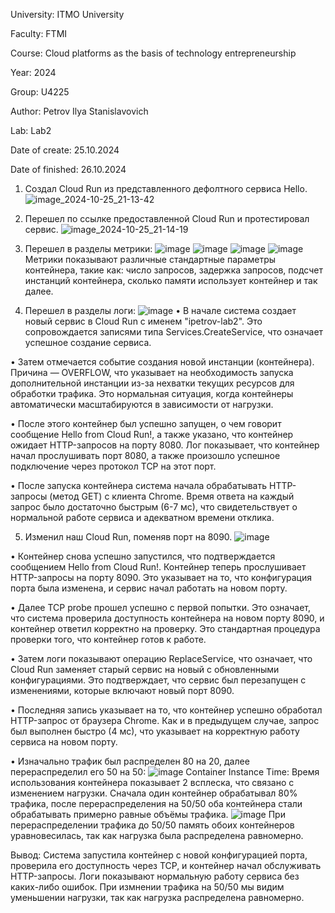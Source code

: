 University: ITMO University

Faculty: FTMI

Course: Cloud platforms as the basis of technology entrepreneurship

Year: 2024

Group: U4225

Author: Petrov Ilya Stanislavovich

Lab: Lab2

Date of create: 25.10.2024

Date of finished: 26.10.2024

1.	Создал Cloud Run из представленного дефолтного сервиса Hello. 
![image_2024-10-25_21-13-42](https://github.com/user-attachments/assets/81ed4515-a88d-4f80-9eb5-1bd73f98d66b)

2.	Перешел по ссылке предоставленной Cloud Run и протестировал сервис.
![image_2024-10-25_21-14-19](https://github.com/user-attachments/assets/3049cb87-e1e6-4e2f-af0d-1fe0b5b4fa54)

3.	Перешел в разделы метрики:
![image](https://github.com/user-attachments/assets/55f15724-9391-4678-a22b-6b3bc9f24e4b)
![image](https://github.com/user-attachments/assets/1a322cb6-0e1a-4ba6-9021-508dea04dff2)
![image](https://github.com/user-attachments/assets/b4f42c95-37c2-4310-bd7b-5d500591aadb)
![image](https://github.com/user-attachments/assets/b7aa8b81-d3af-437d-8908-21528f3c5027)
Метрики показывают различные стандартные параметры контейнера, такие как: число запросов, задержка запросов, подсчет инстанций контейнера, сколько памяти использует контейнер и так далее.

4.	Перешел в разделы логи:
![image](https://github.com/user-attachments/assets/d886d68f-45c5-45cc-90fe-e53f1c73f40c)
•	В начале система создает новый сервис в Cloud Run с именем "ipetrov-lab2". Это сопровождается записями типа Services.CreateService, что означает успешное создание сервиса.

•	Затем отмечается событие создания новой инстанции (контейнера). Причина — OVERFLOW, что указывает на необходимость запуска дополнительной инстанции из-за нехватки текущих ресурсов для обработки трафика. Это нормальная ситуация, когда контейнеры автоматически масштабируются в зависимости от нагрузки.

•	После этого контейнер был успешно запущен, о чем говорит сообщение Hello from Cloud Run!, а также указано, что контейнер ожидает HTTP-запросов на порту 8080. Лог показывает, что контейнер начал прослушивать порт 8080, а также произошло успешное подключение через протокол TCP на этот порт.

•	После запуска контейнера система начала обрабатывать HTTP-запросы (метод GET) с клиента Chrome. Время ответа на каждый запрос было достаточно быстрым (6-7 мс), что свидетельствует о нормальной работе сервиса и адекватном времени отклика.

5.	Изменил наш Cloud Run, поменяв порт на 8090.
![image](https://github.com/user-attachments/assets/2b567939-3e1f-4a64-bfa4-ef139d6b5832)

• Контейнер снова успешно запустился, что подтверждается сообщением Hello from Cloud Run!. Контейнер теперь прослушивает HTTP-запросы на порту 8090. Это указывает на то, что конфигурация порта была изменена, и сервис начал работать на новом порту.

• Далее TCP probe прошел успешно с первой попытки. Это означает, что система проверила доступность контейнера на новом порту 8090, и контейнер ответил корректно на проверку. Это стандартная процедура проверки того, что контейнер готов к работе.

• Затем логи показывают операцию ReplaceService, что означает, что Cloud Run заменяет старый сервис на новый с обновленными конфигурациями. Это подтверждает, что сервис был перезапущен с изменениями, которые включают новый порт 8090.

• Последняя запись указывает на то, что контейнер успешно обработал HTTP-запрос от браузера Chrome. Как и в предыдущем случае, запрос был выполнен быстро (4 мс), что указывает на корректную работу сервиса на новом порту.

• Изначально трафик был распределен 80 на 20, далее перераспределил его 50 на 50:
![image](https://github.com/user-attachments/assets/865544c5-1c6a-417a-9321-fbcd61ee0f82)
Container Instance Time:
Время использования контейнера показывает 2 всплеска, что связано с изменением нагрузки. Сначала один контейнер обрабатывал 80% трафика, после перераспределения на 50/50 оба контейнера стали обрабатывать примерно равные объёмы трафика.
![image](https://github.com/user-attachments/assets/7d30b618-e78a-4f6b-8cf9-06929fa3df1a)
При перераспределении трафика до 50/50 память обоих контейнеров уравновесилась, так как нагрузка была распределена равномерно.

Вывод: Система запустила контейнер с новой конфигурацией порта, проверила его доступность через TCP, и контейнер начал обслуживать HTTP-запросы. Логи показывают нормальную работу сервиса без каких-либо ошибок. При измнении трафика на 50/50 мы видим уменьшении нагрузки, так как нагрузка распределена равномерно.
